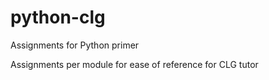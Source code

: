 # python-clg
Assignments for Python primer 

Assignments per module for ease of reference for CLG tutor
